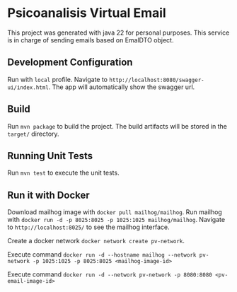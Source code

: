 
# Psicoanalisis Virtual Email

This project was generated with java 22 for personal purposes. This service is in charge of sending emails based on EmalDTO object.

## Development Configuration

Run with `local` profile. Navigate to `http://localhost:8080/swagger-ui/index.html`. The app will automatically show the swagger url.

## Build

Run `mvn package` to build the project. The build artifacts will be stored in the `target/` directory.

## Running Unit Tests

Run `mvn test` to execute the unit tests.

## Run it with Docker

Download mailhog image with `docker pull mailhog/mailhog`. Run mailhog with `docker run -d -p 8025:8025 -p 1025:1025 mailhog/mailhog`. Navigate to `http://localhost:8025/` to see the mailhog interface.

Create a docker network `docker network create pv-network`.

Execute command `docker run -d --hostname mailhog --network pv-network -p 1025:1025 -p 8025:8025 <mailhog-image-id>`

Execute command `docker run -d --network pv-network -p 8080:8080 <pv-email-image-id>`